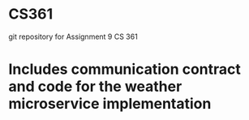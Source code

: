 # CS361
git repository for Assignment 9 CS 361  
# Includes communication contract and code for the weather microservice implementation
